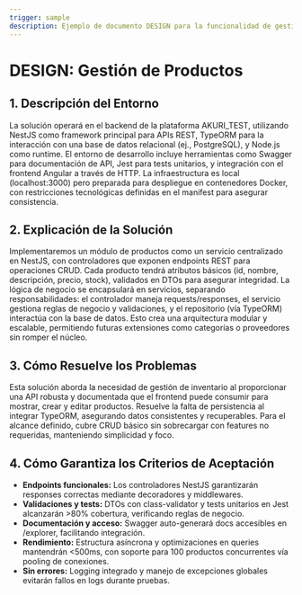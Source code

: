 ```yaml
---
trigger: sample
description: Ejemplo de documento DESIGN para la funcionalidad de gestión de productos, basado en el REQUIREMENT aprobado.
---
```


# DESIGN: Gestión de Productos

## 1. Descripción del Entorno
La solución operará en el backend de la plataforma AKURI_TEST, utilizando NestJS como framework principal para APIs REST, TypeORM para la interacción con una base de datos relacional (ej., PostgreSQL), y Node.js como runtime. El entorno de desarrollo incluye herramientas como Swagger para documentación de API, Jest para tests unitarios, y integración con el frontend Angular a través de HTTP. La infraestructura es local (localhost:3000) pero preparada para despliegue en contenedores Docker, con restricciones tecnológicas definidas en el manifest para asegurar consistencia.

## 2. Explicación de la Solución
Implementaremos un módulo de productos como un servicio centralizado en NestJS, con controladores que exponen endpoints REST para operaciones CRUD. Cada producto tendrá atributos básicos (id, nombre, descripción, precio, stock), validados en DTOs para asegurar integridad. La lógica de negocio se encapsulará en servicios, separando responsabilidades: el controlador maneja requests/responses, el servicio gestiona reglas de negocio y validaciones, y el repositorio (vía TypeORM) interactúa con la base de datos. Esto crea una arquitectura modular y escalable, permitiendo futuras extensiones como categorías o proveedores sin romper el núcleo.

## 3. Cómo Resuelve los Problemas
Esta solución aborda la necesidad de gestión de inventario al proporcionar una API robusta y documentada que el frontend puede consumir para mostrar, crear y editar productos. Resuelve la falta de persistencia al integrar TypeORM, asegurando datos consistentes y recuperables. Para el alcance definido, cubre CRUD básico sin sobrecargar con features no requeridas, manteniendo simplicidad y foco.

## 4. Cómo Garantiza los Criterios de Aceptación
- **Endpoints funcionales:** Los controladores NestJS garantizarán responses correctas mediante decoradores y middlewares.
- **Validaciones y tests:** DTOs con class-validator y tests unitarios en Jest alcanzarán >80% cobertura, verificando reglas de negocio.
- **Documentación y acceso:** Swagger auto-generará docs accesibles en /explorer, facilitando integración.
- **Rendimiento:** Estructura asíncrona y optimizaciones en queries mantendrán <500ms, con soporte para 100 productos concurrentes vía pooling de conexiones.
- **Sin errores:** Logging integrado y manejo de excepciones globales evitarán fallos en logs durante pruebas.